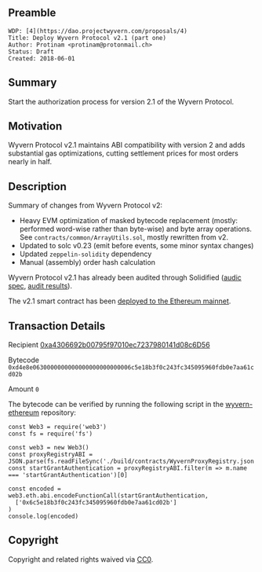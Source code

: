 ## Preamble

    WDP: [4](https://dao.projectwyvern.com/proposals/4)
    Title: Deploy Wyvern Protocol v2.1 (part one)
    Author: Protinam <protinam@protonmail.ch>
    Status: Draft
    Created: 2018-06-01

## Summary

Start the authorization process for version 2.1 of the Wyvern Protocol.

## Motivation

Wyvern Protocol v2.1 maintains ABI compatibility with version 2 and adds substantial gas optimizations, cutting settlement prices for most orders nearly in half.

## Description

Summary of changes from Wyvern Protocol v2:

- Heavy EVM optimization of masked bytecode replacement (mostly: performed word-wise rather than byte-wise) and byte array operations. See `contracts/common/ArrayUtils.sol`, mostly rewritten from v2.
- Updated to solc v0.23 (emit before events, some minor syntax changes)
- Updated `zeppelin-solidity` dependency
- Manual (assembly) order hash calculation

Wyvern Protocol v2.1 has already been audited through Solidified ([audic spec](https://github.com/ProjectWyvern/wyvern-ethereum/tree/master/audits/v2.1), [audit results](https://web.solidified.io/contract/5b004d70b0720900110f9dab)).

The v2.1 smart contract has been [deployed to the Ethereum mainnet](https://twitter.com/WyvernProtocol/status/1003011918674550784).

## Transaction Details

Recipient [0xa4306692b00795f97010ec7237980141d08c6D56](https://etherscan.io/address/wyvernproxyregistry.eth)

Bytecode `0xd4e8e0630000000000000000000000006c5e18b3f0c243fc345095960fdb0e7aa61cd02b`

Amount `0`

The bytecode can be verified by running the following script in the [wyvern-ethereum](https://github.com/ProjectWyvern/wyvern-ethereum) repository:

```node
const Web3 = require('web3')
const fs = require('fs')

const web3 = new Web3()
const proxyRegistryABI = JSON.parse(fs.readFileSync('./build/contracts/WyvernProxyRegistry.json')).abi
const startGrantAuthentication = proxyRegistryABI.filter(m => m.name === 'startGrantAuthentication')[0]

const encoded = web3.eth.abi.encodeFunctionCall(startGrantAuthentication,
  ['0x6c5e18b3f0c243fc345095960fdb0e7aa61cd02b']
)
console.log(encoded)
```

## Copyright

Copyright and related rights waived via [CC0](https://creativecommons.org/publicdomain/zero/1.0/).
